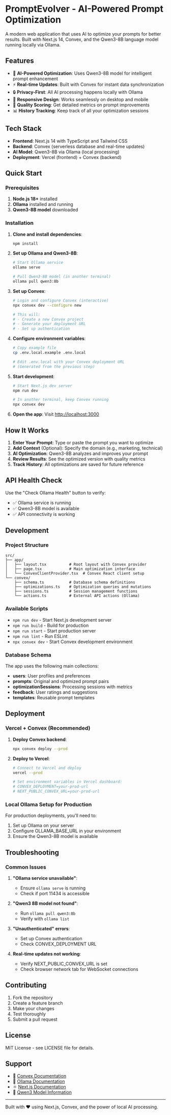 # PromptEvolver - AI-Powered Prompt Optimization

A modern web application that uses AI to optimize your prompts for better results. Built with Next.js 14, Convex, and the Qwen3-8B language model running locally via Ollama.

## Features

- 🤖 **AI-Powered Optimization**: Uses Qwen3-8B model for intelligent prompt enhancement
- ⚡ **Real-time Updates**: Built with Convex for instant data synchronization
- 🔒 **Privacy-First**: All AI processing happens locally with Ollama
- 📱 **Responsive Design**: Works seamlessly on desktop and mobile
- 🎯 **Quality Scoring**: Get detailed metrics on prompt improvements
- 📊 **History Tracking**: Keep track of all your optimization sessions

## Tech Stack

- **Frontend**: Next.js 14 with TypeScript and Tailwind CSS
- **Backend**: Convex (serverless database and real-time updates)
- **AI Model**: Qwen3-8B via Ollama (local processing)
- **Deployment**: Vercel (frontend) + Convex (backend)

## Quick Start

### Prerequisites

1. **Node.js 18+** installed
2. **Ollama** installed and running
3. **Qwen3-8B model** downloaded

### Installation

1. **Clone and install dependencies**:
   ```bash
   npm install
   ```

2. **Set up Ollama and Qwen3-8B**:
   ```bash
   # Start Ollama service
   ollama serve

   # Pull Qwen3-8B model (in another terminal)
   ollama pull qwen3:8b
   ```

3. **Set up Convex**:
   ```bash
   # Login and configure Convex (interactive)
   npx convex dev --configure new

   # This will:
   # - Create a new Convex project
   # - Generate your deployment URL
   # - Set up authentication
   ```

4. **Configure environment variables**:
   ```bash
   # Copy example file
   cp .env.local.example .env.local

   # Edit .env.local with your Convex deployment URL
   # (Generated from the previous step)
   ```

5. **Start development**:
   ```bash
   # Start Next.js dev server
   npm run dev

   # In another terminal, keep Convex running
   npx convex dev
   ```

6. **Open the app**:
   Visit [http://localhost:3000](http://localhost:3000)

## How It Works

1. **Enter Your Prompt**: Type or paste the prompt you want to optimize
2. **Add Context** (Optional): Specify the domain (e.g., marketing, technical)
3. **AI Optimization**: Qwen3-8B analyzes and improves your prompt
4. **Review Results**: See the optimized version with quality metrics
5. **Track History**: All optimizations are saved for future reference

## API Health Check

Use the "Check Ollama Health" button to verify:
- ✅ Ollama service is running
- ✅ Qwen3-8B model is available
- ✅ API connectivity is working

## Development

### Project Structure

```
src/
├── app/
│   ├── layout.tsx          # Root layout with Convex provider
│   ├── page.tsx            # Main optimization interface
│   └── ConvexClientProvider.tsx  # Convex React client setup
└── convex/
    ├── schema.ts           # Database schema definitions
    ├── optimizations.ts    # Optimization queries and mutations
    ├── sessions.ts         # Session management functions
    └── actions.ts          # External API actions (Ollama)
```

### Available Scripts

- `npm run dev` - Start Next.js development server
- `npm run build` - Build for production
- `npm run start` - Start production server
- `npm run lint` - Run ESLint
- `npx convex dev` - Start Convex development environment

### Database Schema

The app uses the following main collections:
- **users**: User profiles and preferences
- **prompts**: Original and optimized prompt pairs
- **optimizationSessions**: Processing sessions with metrics
- **feedback**: User ratings and suggestions
- **templates**: Reusable prompt templates

## Deployment

### Vercel + Convex (Recommended)

1. **Deploy Convex backend**:
   ```bash
   npx convex deploy --prod
   ```

2. **Deploy to Vercel**:
   ```bash
   # Connect to Vercel and deploy
   vercel --prod

   # Set environment variables in Vercel dashboard:
   # CONVEX_DEPLOYMENT=your-prod-url
   # NEXT_PUBLIC_CONVEX_URL=your-prod-url
   ```

### Local Ollama Setup for Production

For production deployments, you'll need to:
1. Set up Ollama on your server
2. Configure OLLAMA_BASE_URL in your environment
3. Ensure the Qwen3-8B model is available

## Troubleshooting

### Common Issues

1. **"Ollama service unavailable"**:
   - Ensure `ollama serve` is running
   - Check if port 11434 is accessible

2. **"Qwen3 8B model not found"**:
   - Run `ollama pull qwen3:8b`
   - Verify with `ollama list`

3. **"Unauthenticated" errors**:
   - Set up Convex authentication
   - Check CONVEX_DEPLOYMENT URL

4. **Real-time updates not working**:
   - Verify NEXT_PUBLIC_CONVEX_URL is set
   - Check browser network tab for WebSocket connections

## Contributing

1. Fork the repository
2. Create a feature branch
3. Make your changes
4. Test thoroughly
5. Submit a pull request

## License

MIT License - see LICENSE file for details.

## Support

- 📖 [Convex Documentation](https://docs.convex.dev)
- 🦙 [Ollama Documentation](https://ollama.ai/docs)
- ⚛️ [Next.js Documentation](https://nextjs.org/docs)
- 🤖 [Qwen3 Model Information](https://huggingface.co/Qwen/Qwen3-8B)

---

Built with ❤️ using Next.js, Convex, and the power of local AI processing.
